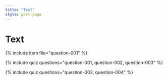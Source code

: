 ```yaml
---
title: "Text"
style: part-page
---
```


# Text

{% include item file="question-001" %}

{% include quiz questions="question-001, question-002, question-003" %}

{% include quiz questions="question-003, question-004" %}
